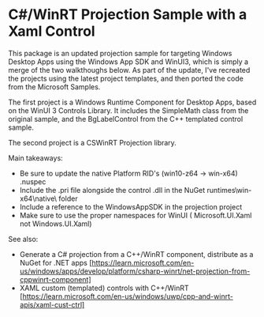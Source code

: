 # C#/WinRT Projection Sample with a Xaml Control

This package is an updated projection sample for targeting Windows Desktop Apps using the Windows App SDK and WinUI3, which is simply
a merge of the two walkthoughs below.  As part of the update, I've recreated the projects using the latest project
templates, and then ported the code from the Microsoft Samples. 

The first project is a Windows Runtime Component for Desktop Apps, based on the WinUI 3 Controls Library. It includes the SimpleMath
class from the original sample, and the BgLabelControl from the C++ templated control sample.

The second project is a CSWinRT Projection library.

Main takeaways:

- Be sure to update the native Platform RID's (win10-z64 -> win-x64) .nuspec
- Include the .pri file alongside the control .dll in the NuGet runtimes\win-x64\native\ folder
- Include a reference to the WindowsAppSDK in the projection project
- Make sure to use the proper namespaces for WinUI ( Microsoft.UI.Xaml not Windows.UI.Xaml)


See also:

- Generate a C# projection from a C++/WinRT component, distribute as a NuGet for .NET apps [https://learn.microsoft.com/en-us/windows/apps/develop/platform/csharp-winrt/net-projection-from-cppwinrt-component]
- XAML custom (templated) controls with C++/WinRT [https://learn.microsoft.com/en-us/windows/uwp/cpp-and-winrt-apis/xaml-cust-ctrl]
